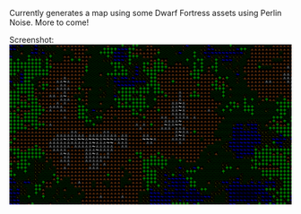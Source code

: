 Currently generates a map using some Dwarf Fortress assets using Perlin Noise. More to come!

Screenshot:
![Screenshot of the application](https://github.com/ryanodell/MGDFClone/blob/main/PerlinNoiseExample1.png)
